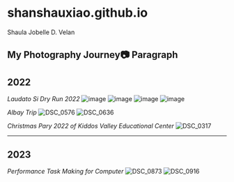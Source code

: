 # shanshauxiao.github.io
Shaula Jobelle D. Velan

**My Photography Journey📷**
Paragraph
---
## **2022**

*Laudato Si Dry Run 2022*
![image](https://github.com/shanshauxiao/shanshauxiao.github.io/assets/150984521/b68e280f-c60f-48fa-9777-ad75010e2d9d.jpg)
![image](https://github.com/shanshauxiao/shanshauxiao.github.io/assets/150984521/bb99f72d-1271-4249-86f8-dc506b3367b5)
![image](https://github.com/shanshauxiao/shanshauxiao.github.io/assets/150984521/85f3e0b3-73ef-4cd6-9a47-577334107a01)
![image](https://github.com/shanshauxiao/shanshauxiao.github.io/assets/150984521/fdb94baf-39eb-428f-8050-c233f4dfcf80)

*Albay Trip*
![DSC_0576](https://github.com/shanshauxiao/shanshauxiao.github.io/assets/150984521/1dc1645f-b1af-4b28-b8e0-af951412b445)
![DSC_0636](https://github.com/shanshauxiao/shanshauxiao.github.io/assets/150984521/c7d32032-924a-4b1d-9b19-12a1ddbf3ab6)

*Christmas Pary 2022 of Kiddos Valley Educational Center*
![DSC_0317](https://github.com/shanshauxiao/shanshauxiao.github.io/assets/150984521/ffb55a1c-42ba-4314-a7b0-8212c0ea5c84)

---
## **2023**

*Performance Task Making for Computer*
![DSC_0873](https://github.com/shanshauxiao/shanshauxiao.github.io/assets/150984521/d177c8ad-8590-419a-afa9-84d12f3b3b6a)
![DSC_0916](https://github.com/shanshauxiao/shanshauxiao.github.io/assets/150984521/736731b7-85e5-4f1f-9fc6-283ce95a3c4b)
